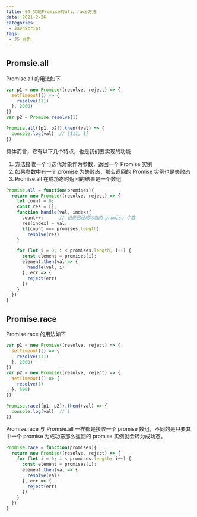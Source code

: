 ```yaml
---
title: 04 实现Promise的all、race方法
date: 2021-2-26
categories:
 - JavaScript
tags:
 - JS 异步
---
```




## Promsie.all

Promise.all 的用法如下

```js
var p1 = new Promise((resolve, reject) => {
  setTimeout(() => {
    resolve(111)
  }, 2000)
})
var p2 = Promise.resolve(1)

Promise.all([p1, p2]).then((val) => {
  console.log(val)  // [111, 1]
})
```

具体而言，它有以下几个特点，也是我们要实现的功能

1. 方法接收一个可迭代对象作为参数，返回一个 Promise 实例
2. 如果参数中有一个 promise 为失败态，那么返回的 Promise 实例也是失败态
3. Promise.all 在成功态时返回的结果是一个数组

```js
Promise.all = function(promises){
  return new Promise((resolve, reject) => {
    let count = 0;
    const res = [];
    function handle(val, index){
      count++;		// 记录已经成功态的 promise 个数
      res[index] = val;
      if(count === promises.length)
        resolve(res)
    }

    for (let i = 0; i < promises.length; i++) {
      const element = promises[i];
      element.then(val => {
        handle(val, i)
      }, err => {
        reject(err)
      })
    }
  })
}
```



## Promise.race

Promise.race 的用法如下

```js
var p1 = new Promise((resolve, reject) => {
  setTimeout(() => {
    resolve(111)
  }, 2000)
})
var p2 = new Promise((resolve, reject) => {
  setTimeout(() => {
    resolve(1)
  }, 500)
})

Promise.race([p1, p2]).then((val) => {
  console.log(val)  // 1
})
```

Promise.race 与 Promsie.all 一样都是接收一个 promise 数组，不同的是只要其中一个 promise 为成功态那么返回的 promise 实例就会转为成功态。

```js
Promise.race = function(promises){
  return new Promise((resolve, reject) => {
    for (let i = 0; i < promises.length; i++) {
      const element = promises[i];
      element.then(val => {
        resolve(val)
      }, err => {
        reject(err)
      })
    }
  })
}
```

